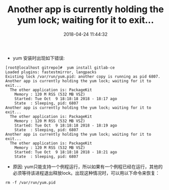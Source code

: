 ﻿---
title: Another app is currently holding the yum lock; waiting for it to exit...
categories: Linux
tags: linux
date: 2018-04-24 11:44:32
---

<!-- more -->

* yum 安装时出现如下错误:

```
[root@localhost gitrepo]#  yum install gitlab-ce
Loaded plugins: fastestmirror, langpacks
Existing lock /var/run/yum.pid: another copy is running as pid 6807.
Another app is currently holding the yum lock; waiting for it to exit...
  The other application is: PackageKit
    Memory : 120 M RSS (532 MB VSZ)
    Started: Tue Oct  9 18:18:18 2018 - 18:17 ago
    State  : Sleeping, pid: 6807
Another app is currently holding the yum lock; waiting for it to exit...
  The other application is: PackageKit
    Memory : 120 M RSS (532 MB VSZ)
    Started: Tue Oct  9 18:18:18 2018 - 18:19 ago
    State  : Sleeping, pid: 6807
Another app is currently holding the yum lock; waiting for it to exit...
  The other application is: PackageKit
    Memory : 120 M RSS (532 MB VSZ)
    Started: Tue Oct  9 18:18:18 2018 - 18:21 ago
    State  : Sleeping, pid: 6807
```

* 原因: yum只能支持一个例程运行，所以如果有一个例程已经在运行，其他的必须等待该进程退出释放lock。出现这种情况时，可以用以下命令来恢复：

```
rm -f /var/run/yum.pid
```

